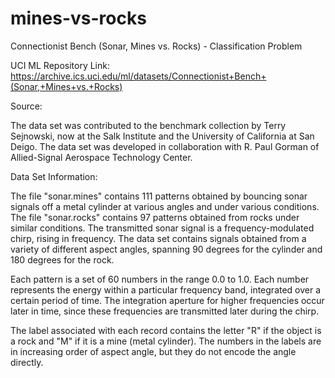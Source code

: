 # mines-vs-rocks
Connectionist Bench (Sonar, Mines vs. Rocks) - Classification Problem

UCI ML Repository Link: https://archive.ics.uci.edu/ml/datasets/Connectionist+Bench+(Sonar,+Mines+vs.+Rocks)

Source:

The data set was contributed to the benchmark collection by Terry Sejnowski, now at the Salk Institute and the University of California at San Deigo. The data set was developed in collaboration with R. Paul Gorman of Allied-Signal Aerospace Technology Center.


Data Set Information:

The file "sonar.mines" contains 111 patterns obtained by bouncing sonar signals off a metal cylinder at various angles and under various conditions. The file "sonar.rocks" contains 97 patterns obtained from rocks under similar conditions. The transmitted sonar signal is a frequency-modulated chirp, rising in frequency. The data set contains signals obtained from a variety of different aspect angles, spanning 90 degrees for the cylinder and 180 degrees for the rock.

Each pattern is a set of 60 numbers in the range 0.0 to 1.0. Each number represents the energy within a particular frequency band, integrated over a certain period of time. The integration aperture for higher frequencies occur later in time, since these frequencies are transmitted later during the chirp.

The label associated with each record contains the letter "R" if the object is a rock and "M" if it is a mine (metal cylinder). The numbers in the labels are in increasing order of aspect angle, but they do not encode the angle directly.
